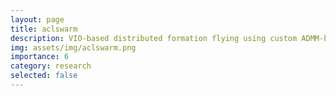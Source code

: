 ```yaml
---
layout: page
title: aclswarm
description: VIO-based distributed formation flying using custom ADMM-based optimization solver.
img: assets/img/aclswarm.png
importance: 6
category: research
selected: false
---
```


